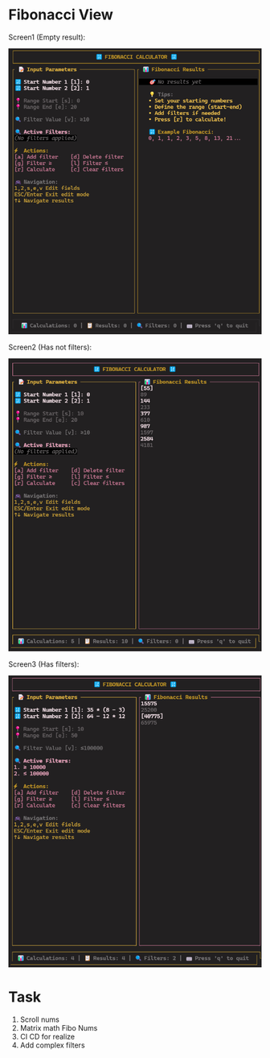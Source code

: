 # Fibonacci View

Screen1 (Empty result):

<img src="./resources/docs/screen0.png" alt=""/>

Screen2 (Has not filters):

<img src="./resources/docs/screen1.png" alt=""/>

Screen3 (Has filters):

<img src="./resources/docs/screen2.png" alt=""/>

# Task

1) Scroll nums
2) Matrix math Fibo Nums
3) CI CD for realize
4) Add complex filters
